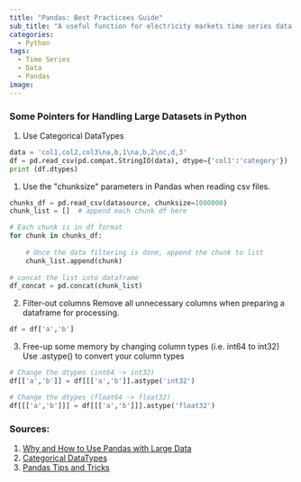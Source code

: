 ```yaml
---
title: "Pandas: Best Practicees Guide"
sub_title: "A useful function for electricity markets time series data that combines two dataframe columns into one index"
categories:
  - Python
tags:
  - Time Series
  - Data
  - Pandas
image: 
---
```



### Some Pointers for Handling Large Datasets in Python
1. Use Categorical DataTypes
```python
data = 'col1,col2,col3\na,b,1\na,b,2\nc,d,3'
df = pd.read_csv(pd.compat.StringIO(data), dtype={'col1':'category'})
print (df.dtypes)
```



1. Use the "chunksize" parameters in Pandas when reading csv files.
```python
chunks_df = pd.read_csv(datasource, chunksize=1000000)
chunk_list = []  # append each chunk df here 

# Each chunk is in df format
for chunk in chunks_df:  
   
    # Once the data filtering is done, append the chunk to list
    chunk_list.append(chunk)
    
# concat the list into dataframe 
df_concat = pd.concat(chunk_list)


```
2. Filter-out columns
Remove all unnecessary columns when preparing a dataframe for processing.
```python
df = df['a','b']
```


3. Free-up some memory by changing column types (i.e. int64 to int32)
Use .astype() to convert your column types
```python
# Change the dtypes (int64 -> int32)
df[['a','b']] = df[[['a','b']].astype('int32')

# Change the dtypes (float64 -> float32)
df[[['a','b']]] = df[[['a','b']]].astype('float32')
```




### Sources:
1. [Why and How to Use Pandas with Large Data](https://towardsdatascience.com/why-and-how-to-use-pandas-with-large-data-9594dda2ea4c)
2. [Categorical DataTypes](https://pandas.pydata.org/pandas-docs/stable/user_guide/categorical.html)
3. [Pandas Tips and Tricks](https://realpython.com/python-pandas-tricks/)